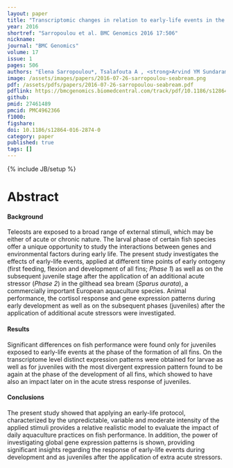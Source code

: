 ```yaml
---
layout: paper
title: "Transcriptomic changes in relation to early-life events in the gilthead sea bream (<em>Sparus aurata</em>)"
year: 2016
shortref: "Sarropoulou et al. BMC Genomics 2016 17:506"
nickname: 
journal: "BMC Genomics"
volume: 17
issue: 1
pages: 506
authors: "Elena Sarropoulou*, Tsalafouta A , <strong>Arvind YM Sundaram</strong>, Gregor D Gilfillan, Georgios Kotoulas, Nikos Papandroulakis, Michael Pavlidis"
image: /assets/images/papers/2016-07-26-sarropoulou-seabream.png
pdf: /assets/pdfs/papers/2016-07-26-sarropoulou-seabream.pdf
pdflink: https://bmcgenomics.biomedcentral.com/track/pdf/10.1186/s12864-016-2874-0?site=bmcgenomics.biomedcentral.com
github: 
pmid: 27461489
pmcid: PMC4962366
f1000: 
figshare: 
doi: 10.1186/s12864-016-2874-0
category: paper
published: true
tags: []
---
```

{% include JB/setup %}

# Abstract 

#### Background
Teleosts are exposed to a broad range of external stimuli, which may be either of acute or chronic nature. The larval phase of certain fish species offer a unique opportunity to study the interactions between genes and environmental factors during early life. The present study investigates the effects of early-life events, applied at different time points of early ontogeny (first feeding, flexion and development of all fins; <em>Phase 1</em>) as well as on the subsequent juvenile stage after the application of an additional acute stressor (<em>Phase 2</em>) in the gilthead sea bream (<em>Sparus aurata</em>), a commercially important European aquaculture species. Animal performance, the cortisol response and gene expression patterns during early development as well as on the subsequent phases (juveniles) after the application of additional acute stressors were investigated.
#### Results
Significant differences on fish performance were found only for juveniles exposed to early-life events at the phase of the formation of all fins. On the transcriptome level distinct expression patterns were obtained for larvae as well as for juveniles with the most divergent expression pattern found to be again at the phase of the development of all fins, which showed to have also an impact later on in the acute stress response of juveniles.
#### Conclusions
The present study showed that applying an early-life protocol, characterized by the unpredictable, variable and moderate intensity of the applied stimuli provides a relative realistic model to evaluate the impact of daily aquaculture practices on fish performance. In addition, the power of investigating global gene expression patterns is shown, providing significant insights regarding the response of early-life events during development and as juveniles after the application of extra acute stressors.

